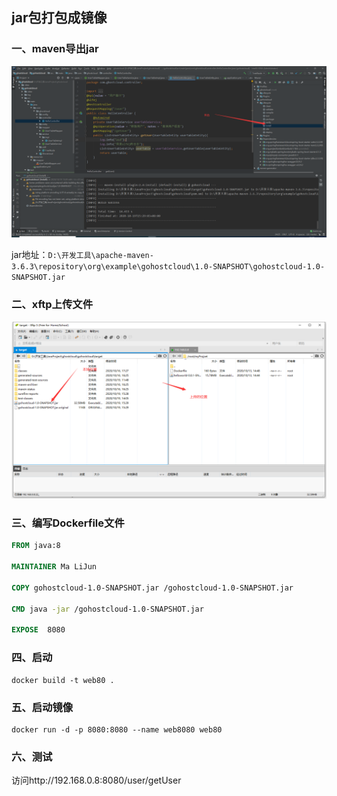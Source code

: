## jar包打包成镜像

### 一、maven导出jar

![image-20201019153018151](image-20201019153018151.png)

jar地址：`D:\开发工具\apache-maven-3.6.3\repository\org\example\gohostcloud\1.0-SNAPSHOT\gohostcloud-1.0-SNAPSHOT.jar`

### 二、xftp上传文件

![image-20201019153418423](image-20201019153418423.png)

### 三、编写Dockerfile文件

```dockerfile
FROM java:8

MAINTAINER Ma LiJun

COPY gohostcloud-1.0-SNAPSHOT.jar /gohostcloud-1.0-SNAPSHOT.jar

CMD java -jar /gohostcloud-1.0-SNAPSHOT.jar

EXPOSE  8080
```

### 四、启动

```shell
docker build -t web80 .
```

### 五、启动镜像

```shell
docker run -d -p 8080:8080 --name web8080 web80
```

### 六、测试

访问http://192.168.0.8:8080/user/getUser